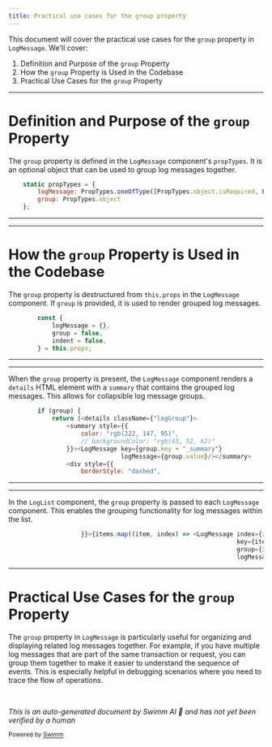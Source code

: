 ```yaml
---
title: Practical use cases for the group property
---
```

This document will cover the practical use cases for the `group` property in `LogMessage`. We'll cover:

1. Definition and Purpose of the `group` Property
2. How the `group` Property is Used in the Codebase
3. Practical Use Cases for the `group` Property

<SwmSnippet path="/src/components/LogMessage.js" line="7">

---

# Definition and Purpose of the `group` Property

The `group` property is defined in the `LogMessage` component's `propTypes`. It is an optional object that can be used to group log messages together.

```javascript
    static propTypes = {
        logMessage: PropTypes.oneOfType([PropTypes.object.isRequired, PropTypes.array.isRequired]).isRequired,
        group: PropTypes.object
    };
```

---

</SwmSnippet>

<SwmSnippet path="/src/components/LogMessage.js" line="27">

---

# How the `group` Property is Used in the Codebase

The `group` property is destructured from `this.props` in the `LogMessage` component. If `group` is provided, it is used to render grouped log messages.

```javascript
        const {
            logMessage = {},
            group = false,
            indent = false,
        } = this.props;
```

---

</SwmSnippet>

<SwmSnippet path="/src/components/LogMessage.js" line="177">

---

When the `group` property is present, the `LogMessage` component renders a `details` HTML element with a `summary` that contains the grouped log messages. This allows for collapsible log message groups.

```javascript
        if (group) {
            return (<details className={"logGroup"}>
                <summary style={{
                    color: "rgb(222, 147, 95)",
                    // backgroundColor: "rgb(43, 52, 62)"
                }}><LogMessage key={group.key + "_summary"}
                               logMessage={group.value}/></summary>
                <div style={{
                    borderStyle: "dashed",
```

---

</SwmSnippet>

<SwmSnippet path="/src/containers/LogList.js" line="40">

---

In the `LogList` component, the `group` property is passed to each `LogMessage` component. This enables the grouping functionality for log messages within the list.

```javascript
                    }}>{items.map((item, index) => <LogMessage index={index}
                                                               key={item.key}
                                                               group={item.group}
                                                               logMessage={item.value}/>)}</div>
```

---

</SwmSnippet>

# Practical Use Cases for the `group` Property

The `group` property in `LogMessage` is particularly useful for organizing and displaying related log messages together. For example, if you have multiple log messages that are part of the same transaction or request, you can group them together to make it easier to understand the sequence of events. This is especially helpful in debugging scenarios where you need to trace the flow of operations.

&nbsp;

*This is an auto-generated document by Swimm AI 🌊 and has not yet been verified by a human*

<SwmMeta version="3.0.0" repo-id="Z2l0aHViJTNBJTNBbW9ja3NlcnZlci11aSUzQSUzQVN3aW1tLURlbW8=" repo-name="mockserver-ui" doc-type="follow-up"><sup>Powered by [Swimm](/)</sup></SwmMeta>
